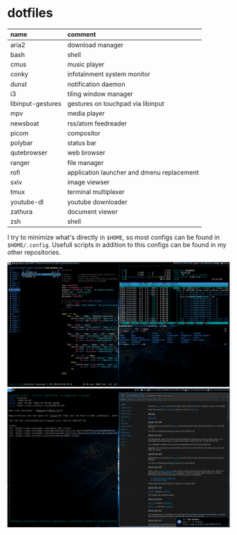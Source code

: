 # dotfiles

| name              | comment                                    |
| :---------------- | :----------------------------------------- |
| aria2             | download manager                           |
| bash              | shell                                      |
| cmus              | music player                               |
| conky             | infotainment system monitor                |
| dunst             | notification daemon                        |
| i3                | tiling window manager                      |
| libinput-gestures | gestures on touchpad via libinput          |
| mpv               | media player                               |
| newsboat          | rss/atom feedreader                        |
| picom             | compositor                                 |
| polybar           | status bar                                 |
| qutebrowser       | web browser                                |
| ranger            | file manager                               |
| rofi              | application launcher and dmenu replacement |
| sxiv              | image viewser                              |
| tmux              | terminal multiplexer                       |
| youtube-dl        | youtube downloader                         |
| zathura           | document viewer                            |
| zsh               | shell                                      |

I try to minimize what's directly in ```$HOME```, so most configs can be found
in ```$HOME/.config```. Usefull scripts in addition to this configs can be
found in my other repositories.

![monitor1](screenshot_monitor1.png)
![monitor2](screenshot_monitor2.png)
